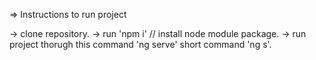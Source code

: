 => Instructions to run project

-> clone repository.
-> run 'npm i' // install node module package.
-> run project thorugh this command 'ng serve' short command 'ng s'.
